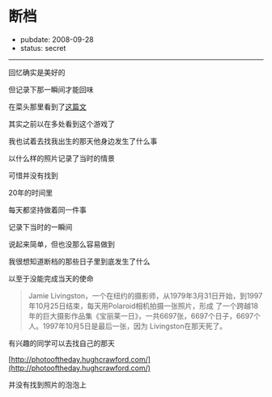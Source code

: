 # 断档

- pubdate: 2008-09-28
- status: secret

--------------------------


回忆确实是美好的

但记录下那一瞬间才能回味



在菜头那里看到了[这篇文](http://www.hecaitou.net/?p=3491)

其实之前以在多处看到这个游戏了

我也试着去找我出生的那天他身边发生了什么事

以什么样的照片记录了当时的情景

可惜并没有找到



20年的时间里

每天都坚持做着同一件事

记录下当时的一瞬间

说起来简单，但也没那么容易做到



我很想知道断档的那些日子里到底发生了什么

以至于没能完成当天的使命





> Jamie Livingston，一个在纽约的摄影师，从1979年3月31日开始，到1997年10月25日结束，每天用Polaroid相机拍摄一张照片，形成 了一个跨越18年的巨大摄影作品集《宝丽莱一日》，一共6697张，6697个日子，6697个人。1997年10月5日是最后一张，因为 Livingston在那天死了。



有兴趣的同学可以去找自己的那天

[http://photooftheday.hughcrawford.com/](http://photooftheday.hughcrawford.com/)





并没有找到照片的泡泡上
